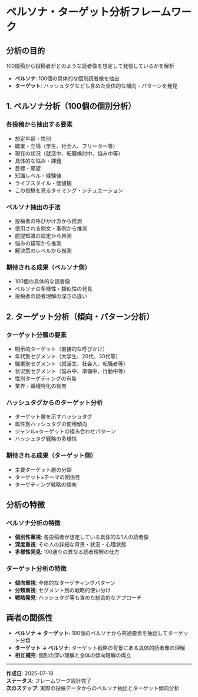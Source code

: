 # ペルソナ・ターゲット分析フレームワーク

## 分析の目的

100投稿から投稿者がどのような読者像を想定して発信しているかを解析
- **ペルソナ**: 100個の具体的な個別読者像を抽出
- **ターゲット**: ハッシュタグなども含めた全体的な傾向・パターンを発見

## 1. ペルソナ分析（100個の個別分析）

### **各投稿から抽出する要素**
- 想定年齢・性別
- 職業・立場（学生、社会人、フリーター等）
- 現在の状況（就活中、転職検討中、悩み中等）
- 具体的な悩み・課題
- 目標・願望
- 知識レベル・経験値
- ライフスタイル・価値観
- この投稿を見るタイミング・シチュエーション

### **ペルソナ抽出の手法**
- 投稿者の呼びかけ方から推測
- 使用される例文・事例から推測
- 前提知識の設定から推測
- 悩みの描写から推測
- 解決策のレベルから推測

### **期待される成果（ペルソナ側）**
- 100個の具体的な読者像
- ペルソナの多様性・類似性の発見
- 投稿者の読者理解の深さの違い

## 2. ターゲット分析（傾向・パターン分析）

### **ターゲット分類の要素**
- 明示的ターゲット（直接的な呼びかけ）
- 年代別セグメント（大学生、20代、30代等）
- 職業別セグメント（就活生、社会人、転職者等）
- 状況別セグメント（悩み中、準備中、行動中等）
- 性別ターゲティングの有無
- 業界・職種特化の有無

### **ハッシュタグからのターゲット分析**
- ターゲット層を示すハッシュタグ
- 属性別ハッシュタグの使用傾向
- ジャンル×ターゲットの組み合わせパターン
- ハッシュタグ戦略の多様性

### **期待される成果（ターゲット側）**
- 主要ターゲット層の分類
- ターゲット×テーマの関係性
- ターゲティング戦略の傾向

## 分析の特徴

### **ペルソナ分析の特徴**
- **個別性重視**: 各投稿者が想定している具体的な1人の読者像
- **深度重視**: その人の詳細な背景・状況・心理状態
- **多様性発見**: 100通りの異なる読者理解の仕方

### **ターゲット分析の特徴**
- **傾向重視**: 全体的なターゲティングパターン
- **分類重視**: セグメント別の戦略的使い分け
- **戦略発見**: ハッシュタグ等も含めた総合的なアプローチ

## 両者の関係性

- **ペルソナ → ターゲット**: 100個のペルソナから共通要素を抽出してターゲット分類
- **ターゲット → ペルソナ**: ターゲット戦略の背景にある具体的読者像の理解
- **相互補完**: 個別の深い理解と全体の傾向理解の両立

---

**作成日**: 2025-07-18  
**ステータス**: フレームワーク設計完了  
**次のステップ**: 実際の投稿データからのペルソナ抽出とターゲット傾向分析